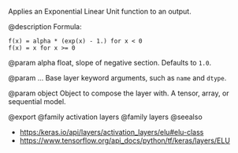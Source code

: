 Applies an Exponential Linear Unit function to an output.

@description
Formula:

```
f(x) = alpha * (exp(x) - 1.) for x < 0
f(x) = x for x >= 0
```

@param alpha
float, slope of negative section. Defaults to `1.0`.

@param ...
Base layer keyword arguments, such as `name` and `dtype`.

@param object
Object to compose the layer with. A tensor, array, or sequential model.

@export
@family activation layers
@family layers
@seealso
+ <https:/keras.io/api/layers/activation_layers/elu#elu-class>
+ <https://www.tensorflow.org/api_docs/python/tf/keras/layers/ELU>
